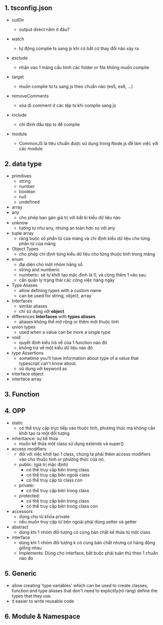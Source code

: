 ## 1. tsconfig.json

- outDir

  - output direct nằm ở đâu?

- watch

  - tự động complie ts sang js khi có bất cứ thay đổi nào xảy ra

- exclude

  - nhận vào 1 mảng cấu hình các folder or file không muốn complie

- target

  - muốn complie từ ts sang js theo chuẩn nào (es5, es6, ...)

- removeComments

  - xóa đi comment ở các tệp ts khi complie sang js

- include

  - chỉ định đầu tệp ts để complie

- module

  - CommonJS là tiêu chuẩn được sử dụng trong Node.js để làm việc với các module

## 2. data type

- primitives
  - string
  - number
  - boolean
  - null
  - undefined
- array
- any
  - cho phép bạn gán giá trị với bất kì kiểu dữ liệu nào
- unknow
  - tương tự như any, nhưng an toàn hơn so với any
- tuple array
  - ràng buộc số phần tử của mảng và chỉ định kiểu dữ liệu cho từng phần tử của mảng
- Object Types
  - cho phép chỉ định từng kiểu dữ liệu cho từng thuộc tính trong mảng
- enum
  - đại diện cho một nhóm hằng số
  - string and numberic
  - numberic: sẽ tự khởi tạo mặc định là 0, và cộng thêm 1 vào sau.
  - cần quản lý trạng thái các công việc hàng ngày
- Type Aliases
  - allow defining types with a custom name
  - can be used for string, object, array
- Interfaces
  - similar aliases
  - chỉ sử dụng với **object**
- differences **Interfaces** with **types aliases**
  - aliases không thể mở rộng or thêm mới thuộc tính
- union types
  - used when a value can be more a single type
- void
  - quyết định kiểu trả về của 1 function nào đó
  - không trả về một kiểu dữ liệu nào đó
- type Assertions
  - sometime you'll have information about type of a value that typescript can't know about.
  - sử dụng với keyword as
- interface object
- interface array

## 3. Function

## 4. OPP

- static
  - có thể truy cập trực tiếp vào thuộc tính, phương thức mà không cần khởi tạo ra một đối tượng
- inheritance: sự kế thừa
  - muốn kế thừa một class sử dụng extends và super()
- access modifiers
  - đối với việc khởi tạo 1 class, chúng ta phải thêm access modifiers vào cho thuộc tính or phương thức của nó.
  - public: (giá trị mặc định)
    - có thể truy cập bên trong class
    - có thể truy cập bên ngoài class
    - có thể truy cập từ class con
  - private:
    - có thể truy cập bên trong class
  - protected:
    - có thể truy cập bên trong class
    - có thể truy cập bên trong class con
- accessors
  - dùng cho từ khóa private
  - nếu muốn truy cập từ bên ngoài phải dùng setter và getter
- abstract
  - dùng khi 1 nhóm đối tượng có cùng bản chất kế thừa từ một class
- interface
  - dùng khi 1 nhóm đối tượng k có cùng bản chất nhưng có hàng động giống nhau
  - Implements: Dùng cho interface, bắt buộc phải tuân thủ theo 1 chuẩn nào đó

## 5. Generic

- allow creating 'type variables' which can be used to create classes, function and type aliases that don't need to explicitly(rõ ràng) define the types that they use.
- it easier to write reusable code

## 6. Module & Namespace
